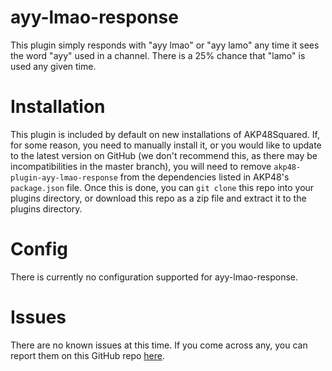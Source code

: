 # ayy-lmao-response

This plugin simply responds with "ayy lmao" or "ayy lamo" any time it sees the word "ayy" used in a channel. There is a 25% chance that "lamo" is used any given time.

# Installation

This plugin is included by default on new installations of AKP48Squared. If, for some reason, you need to manually install it, or you would like to update to the latest version on GitHub (we don't recommend this, as there may be incompatibilities in the master branch), you will need to remove `akp48-plugin-ayy-lmao-response` from the dependencies listed in AKP48's `package.json` file. Once this is done, you can `git clone` this repo into your plugins directory, or download this repo as a zip file and extract it to the plugins directory.

# Config

There is currently no configuration supported for ayy-lmao-response.

# Issues

There are no known issues at this time. If you come across any, you can report them on this GitHub repo [here](https://github.com/AKP48Squared/akp48-plugin-ayy-lmao-response/issues).
